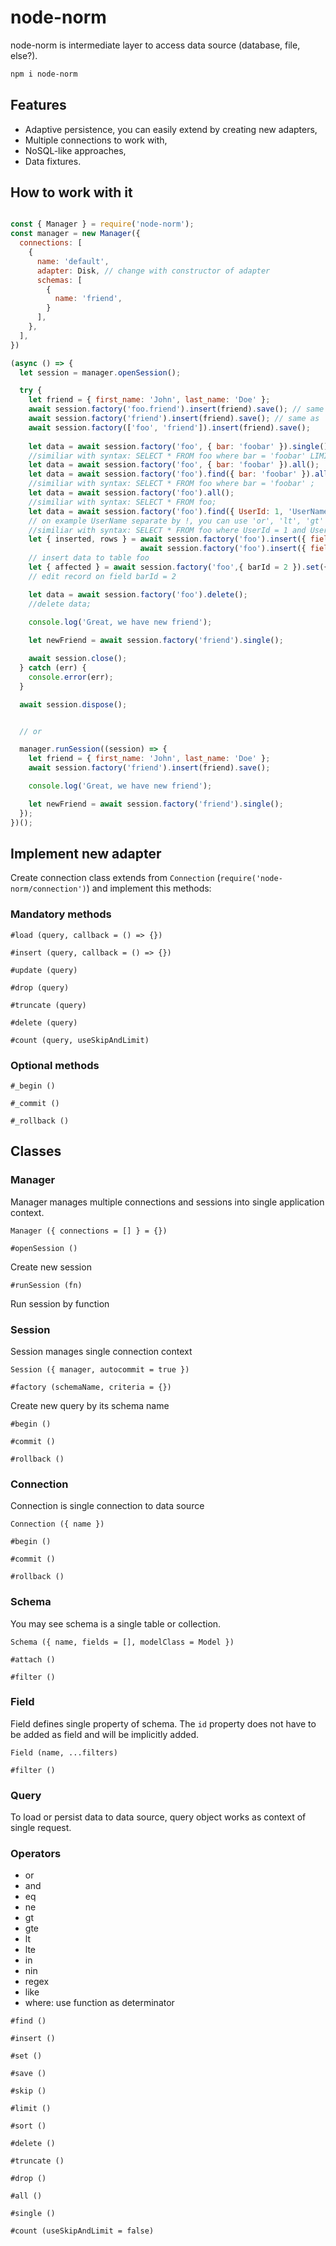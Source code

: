 # node-norm

node-norm is intermediate layer to access data source (database, file, else?).

```sh
npm i node-norm
```

## Features

- Adaptive persistence, you can easily extend by creating new adapters,
- Multiple connections to work with,
- NoSQL-like approaches,
- Data fixtures.

## How to work with it

```js

const { Manager } = require('node-norm');
const manager = new Manager({
  connections: [
    {
      name: 'default',
      adapter: Disk, // change with constructor of adapter
      schemas: [
        {
          name: 'friend',
        }
      ],
    },
  ],
})

(async () => {
  let session = manager.openSession();

  try {
    let friend = { first_name: 'John', last_name: 'Doe' };
    await session.factory('foo.friend').insert(friend).save(); // same as
    await session.factory('friend').insert(friend).save(); // same as
    await session.factory(['foo', 'friend']).insert(friend).save();
    
    let data = await session.factory('foo', { bar: 'foobar' }).single();
    //similiar with syntax: SELECT * FROM foo where bar = 'foobar' LIMIT 1 ;
    let data = await session.factory('foo', { bar: 'foobar' }).all();
    let data = await session.factory('foo').find({ bar: 'foobar' }).all();
    //similiar with syntax: SELECT * FROM foo where bar = 'foobar' ;
    let data = await session.factory('foo').all();
    //similiar with syntax: SELECT * FROM foo;
    let data = await session.factory('foo').find({ UserId: 1, 'UserName!like': 'foo' }).all();
    // on example UserName separate by !, you can use 'or', 'lt', 'gt' 
    //similiar with syntax: SELECT * FROM foo where UserId = 1 and UserName LIKE %foo%;
    let { inserted, rows } = await session.factory('foo').insert({ field1: 'bar', field2: 'baz' }).save();
                             await session.factory('foo').insert({ field1: 'bar', field2: 'baz' }).insert({ field1: 'bar1' }).save();
    // insert data to table foo
    let { affected } = await session.factory('foo',{ barId = 2 }).set({ baz: 'bar' }).save();
    // edit record on field barId = 2

    let data = await session.factory('foo').delete();
    //delete data;
  
    console.log('Great, we have new friend');

    let newFriend = await session.factory('friend').single();

    await session.close();
  } catch (err) {
    console.error(err);
  }

  await session.dispose();


  // or

  manager.runSession((session) => {
    let friend = { first_name: 'John', last_name: 'Doe' };
    await session.factory('friend').insert(friend).save();

    console.log('Great, we have new friend');

    let newFriend = await session.factory('friend').single();
  });
})();
```

## Implement new adapter

Create connection class extends from `Connection` (`require('node-norm/connection')`)
and implement this methods:

### Mandatory methods

`#load (query, callback = () => {})`

`#insert (query, callback = () => {})`

`#update (query)`

`#drop (query)`

`#truncate (query)`

`#delete (query)`

`#count (query, useSkipAndLimit)`

### Optional methods

`#_begin ()`

`#_commit ()`

`#_rollback ()`

## Classes

### Manager

Manager manages multiple connections and sessions into single application context.

`Manager ({ connections = [] } = {})`

`#openSession ()`

Create new session

`#runSession (fn)`

Run session by function

### Session

Session manages single connection context

`Session ({ manager, autocommit = true })`

`#factory (schemaName, criteria = {})`

Create new query by its schema name

`#begin ()`

`#commit ()`

`#rollback ()`

### Connection

Connection is single connection to data source

`Connection ({ name })`

`#begin ()`

`#commit ()`

`#rollback ()`

### Schema

You may see schema is a single table or collection.

`Schema ({ name, fields = [], modelClass = Model })`

`#attach ()`

`#filter ()`

### Field

Field defines single property of schema. The `id` property does not have to be added as field and will be implicitly added.

`Field (name, ...filters)`

`#filter ()`

### Query

To load or persist data to data source, query object works as context of single request.

### Operators

- or
- and
- eq
- ne
- gt
- gte
- lt
- lte
- in
- nin
- regex
- like
- where: use function as determinator

`#find ()`

`#insert ()`

`#set ()`

`#save ()`

`#skip ()`

`#limit ()`

`#sort ()`

`#delete ()`

`#truncate ()`

`#drop ()`

`#all ()`

`#single ()`

`#count (useSkipAndLimit = false)`
